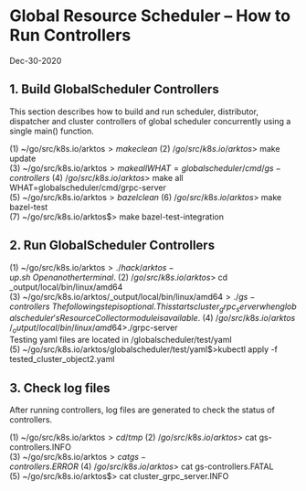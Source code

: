 # Global Resource Scheduler – How to Run Controllers

Dec-30-2020

## 1. Build GlobalScheduler Controllers

This section describes how to build and run scheduler, distributor, dispatcher and cluster controllers of global scheduler concurrently using a single main() function.

(1) ~/go/src/k8s.io/arktos$> make clean \
(2) ~/go/src/k8s.io/arktos$> make update \
(3) ~/go/src/k8s.io/arktos$> make all WHAT=globalscheduler/cmd/gs-controllers \
(4) ~/go/src/k8s.io/arktos$> make all WHAT=globalscheduler/cmd/grpc-server \
(5) ~/go/src/k8s.io/arktos$> bazel clean \
(6) ~/go/src/k8s.io/arktos$> make bazel-test \
(7) ~/go/src/k8s.io/arktos$> make bazel-test-integration

## 2. Run GlobalScheduler Controllers
(1) ~/go/src/k8s.io/arktos$> ./hack/arktos-up.sh \
    Open another terminal. \
(2) ~/go/src/k8s.io/arktos$> cd _output/local/bin/linux/amd64 \
(3) ~/go/src/k8s.io/arktos/_output/local/bin/linux/amd64$>./gs-controllers \
The following step is optional. This starts cluster_grpc_server when global scheduler's ResourceCollector module is available. \
(4) ~/go/src/k8s.io/arktos/_output/local/bin/linux/amd64$>./grpc-server \
Testing yaml files are located in /globalscheduler/test/yaml \
(5) ~/go/src/k8s.io/arktos/globalscheduler/test/yaml$>kubectl apply -f tested_cluster_object2.yaml

## 3. Check log files 
After running controllers, log files are generated to check the status of controllers.

(1) ~/go/src/k8s.io/arktos$> cd /tmp \
(2) ~/go/src/k8s.io/arktos$> cat gs-controllers.INFO \
(3) ~/go/src/k8s.io/arktos$> cat gs-controllers.ERROR \
(4) ~/go/src/k8s.io/arktos$> cat gs-controllers.FATAL \
(5) ~/go/src/k8s.io/arktos$> cat cluster_grpc_server.INFO

